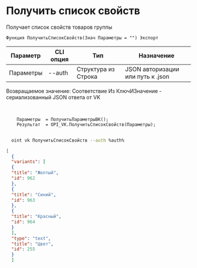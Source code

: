 ﻿---
sidebar_position: 1
---

# Получить список свойств
 Получает список свойств товаров группы



`Функция ПолучитьСписокСвойств(Знач Параметры = "") Экспорт`

  | Параметр | CLI опция | Тип | Назначение |
  |-|-|-|-|
  | Параметры | --auth | Структура из Строка | JSON авторизации или путь к .json |

  
  Возвращаемое значение:   Соответствие Из КлючИЗначение - сериализованный JSON ответа от VK

<br/>




```bsl title="Пример кода"
    Параметры  = ПолучитьПараметрыВК();
    Результат  = OPI_VK.ПолучитьСписокСвойств(Параметры);
```



```sh title="Пример команды CLI"
    
  oint vk ПолучитьСписокСвойств --auth %auth%

```

```json title="Результат"
[
  {
  "variants": [
  {
  "title": "Желтый",
  "id": 962
  },
  {
  "title": "Синий",
  "id": 963
  },
  {
  "title": "Красный",
  "id": 964
  }
  ],
  "type": "text",
  "title": "Цвет",
  "id": 255
  }
  ]
```
